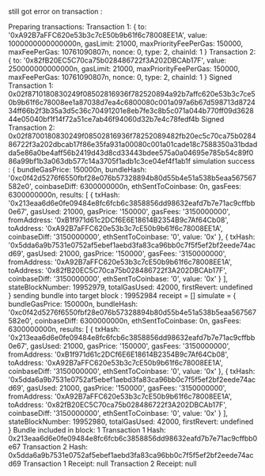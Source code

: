 still got error on transaction :

Preparing transactions:
Transaction 1: {
  to: '0xA92B7aFFC620e53b3c7cE50b9b61f6c78008EE1A',
  value: 1000000000000000n,
  gasLimit: 21000,
  maxPriorityFeePerGas: 150000,
  maxFeePerGas: 10761090807n,
  nonce: 0,
  type: 2,
  chainId: 1
}
Transaction 2: {
  to: '0x82fB20EC5C70ca75b028486722f3A202DBCAb17F',
  value: 250000000000000n,
  gasLimit: 21000,
  maxPriorityFeePerGas: 150000,
  maxFeePerGas: 10761090807n,
  nonce: 0,
  type: 2,
  chainId: 1
}
Signed Transaction 1: 0x02f8710180830249f08502816936f782520894a92b7affc620e53b3c7ce50b9b61f6c78008ee1a87038d7ea4c6800080c001a097a6b67d598713d872434ff66b2f3b35a3d5c36c70491201e8eb7fe3c8b5c071a044b770ff09d362844e05040bf1f14f72a51ce7ab46f94060d32b7e4c78fedf4b
Signed Transaction 2: 0x02f8700180830249f08502816936f78252089482fb20ec5c70ca75b028486722f3a202dbcab17f86e35fa931a00080c001a01cade18c7588350a31bdadda5e86a0be4aff56b2419d43d8cd33443bdee575a0a04695e785b54c89f086a99bf1b3a063db577c14a3705f1adb1c3ce04ef4f1ab1f
simulation success : {
  bundleGasPrice: 150000n,
  bundleHash: '0xc0f42d5276f6550fbf28e076b57328894b80d55b4e51a538b5eaa567567582e0',
  coinbaseDiff: 6300000000n,
  ethSentToCoinbase: 0n,
  gasFees: 6300000000n,
  results: [
    {
      txHash: '0x213eaa6d6e0fe09484e8fc6fcb6c3858856dd98632eafd7b7e71ac9cffbb0e67',
      gasUsed: 21000,
      gasPrice: '150000',
      gasFees: '3150000000',
      fromAddress: '0xB1f971d61c2DCf6E6E18614B2354B9c7Af64Cb08',
      toAddress: '0xA92B7aFFC620e53b3c7cE50b9b61f6c78008EE1A',
      coinbaseDiff: '3150000000',
      ethSentToCoinbase: '0',
      value: '0x'
    },
    {
      txHash: '0x5dda6a9b7531e0752af5ebef1aebd3fa83ca96bb0c7f5f5ef2bf2eede74acd69',
      gasUsed: 21000,
      gasPrice: '150000',
      gasFees: '3150000000',
      fromAddress: '0xA92B7aFFC620e53b3c7cE50b9b61f6c78008EE1A',
      toAddress: '0x82fB20EC5C70ca75b028486722f3A202DBCAb17F',
      coinbaseDiff: '3150000000',
      ethSentToCoinbase: '0',
      value: '0x'
    }
  ],
  stateBlockNumber: 19952979,
  totalGasUsed: 42000,
  firstRevert: undefined
}
sending bundle into target block : 19952984
receipt =  []
simulate =  {
  bundleGasPrice: 150000n,
  bundleHash: '0xc0f42d5276f6550fbf28e076b57328894b80d55b4e51a538b5eaa567567582e0',
  coinbaseDiff: 6300000000n,
  ethSentToCoinbase: 0n,
  gasFees: 6300000000n,
  results: [
    {
      txHash: '0x213eaa6d6e0fe09484e8fc6fcb6c3858856dd98632eafd7b7e71ac9cffbb0e67',
      gasUsed: 21000,
      gasPrice: '150000',
      gasFees: '3150000000',
      fromAddress: '0xB1f971d61c2DCf6E6E18614B2354B9c7Af64Cb08',
      toAddress: '0xA92B7aFFC620e53b3c7cE50b9b61f6c78008EE1A',
      coinbaseDiff: '3150000000',
      ethSentToCoinbase: '0',
      value: '0x'
    },
    {
      txHash: '0x5dda6a9b7531e0752af5ebef1aebd3fa83ca96bb0c7f5f5ef2bf2eede74acd69',
      gasUsed: 21000,
      gasPrice: '150000',
      gasFees: '3150000000',
      fromAddress: '0xA92B7aFFC620e53b3c7cE50b9b61f6c78008EE1A',
      toAddress: '0x82fB20EC5C70ca75b028486722f3A202DBCAb17F',
      coinbaseDiff: '3150000000',
      ethSentToCoinbase: '0',
      value: '0x'
    }
  ],
  stateBlockNumber: 19952980,
  totalGasUsed: 42000,
  firstRevert: undefined
}
Bundle included in block: 1
Transaction 1 Hash: 0x213eaa6d6e0fe09484e8fc6fcb6c3858856dd98632eafd7b7e71ac9cffbb0e67
Transaction 2 Hash: 0x5dda6a9b7531e0752af5ebef1aebd3fa83ca96bb0c7f5f5ef2bf2eede74acd69
Transaction 1 Receipt: null
Transaction 2 Receipt: null